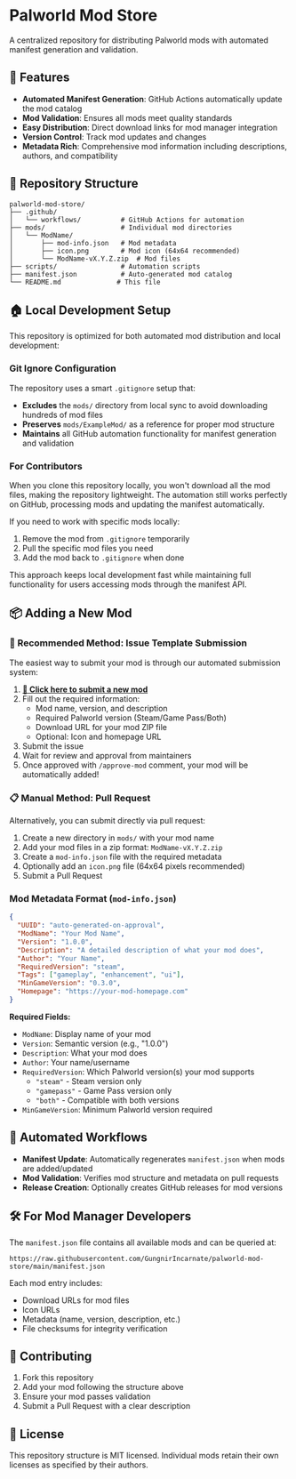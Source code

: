 # Palworld Mod Store

A centralized repository for distributing Palworld mods with automated manifest generation and validation.

## 🚀 Features

- **Automated Manifest Generation**: GitHub Actions automatically update the mod catalog
- **Mod Validation**: Ensures all mods meet quality standards
- **Easy Distribution**: Direct download links for mod manager integration
- **Version Control**: Track mod updates and changes
- **Metadata Rich**: Comprehensive mod information including descriptions, authors, and compatibility

## 📁 Repository Structure

```
palworld-mod-store/
├── .github/
│   └── workflows/          # GitHub Actions for automation
├── mods/                   # Individual mod directories
│   └── ModName/
│       ├── mod-info.json   # Mod metadata
│       ├── icon.png        # Mod icon (64x64 recommended)
│       └── ModName-vX.Y.Z.zip  # Mod files
├── scripts/                # Automation scripts
├── manifest.json           # Auto-generated mod catalog
└── README.md              # This file
```

## 🏠 Local Development Setup

This repository is optimized for both automated mod distribution and local development:

### Git Ignore Configuration
The repository uses a smart `.gitignore` setup that:
- **Excludes** the `mods/` directory from local sync to avoid downloading hundreds of mod files
- **Preserves** `mods/ExampleMod/` as a reference for proper mod structure
- **Maintains** all GitHub automation functionality for manifest generation and validation

### For Contributors
When you clone this repository locally, you won't download all the mod files, making the repository lightweight. The automation still works perfectly on GitHub, processing mods and updating the manifest automatically.

If you need to work with specific mods locally:
1. Remove the mod from `.gitignore` temporarily
2. Pull the specific mod files you need
3. Add the mod back to `.gitignore` when done

This approach keeps local development fast while maintaining full functionality for users accessing mods through the manifest API.

## 📦 Adding a New Mod

### 🎯 Recommended Method: Issue Template Submission

The easiest way to submit your mod is through our automated submission system:

1. **[📝 Click here to submit a new mod](../../issues/new?assignees=GungnirIncarnate&labels=mod-submission%2Cpending-review&template=mod-submission.yml&title=%5BMOD+SUBMISSION%5D+)**
2. Fill out the required information:
   - Mod name, version, and description
   - Required Palworld version (Steam/Game Pass/Both)
   - Download URL for your mod ZIP file
   - Optional: Icon and homepage URL
3. Submit the issue
4. Wait for review and approval from maintainers
5. Once approved with `/approve-mod` comment, your mod will be automatically added!

### 📋 Manual Method: Pull Request

Alternatively, you can submit directly via pull request:

1. Create a new directory in `mods/` with your mod name
2. Add your mod files in a zip format: `ModName-vX.Y.Z.zip`
3. Create a `mod-info.json` file with the required metadata
4. Optionally add an `icon.png` file (64x64 pixels recommended)
5. Submit a Pull Request

### Mod Metadata Format (`mod-info.json`)

```json
{
  "UUID": "auto-generated-on-approval",
  "ModName": "Your Mod Name",
  "Version": "1.0.0",
  "Description": "A detailed description of what your mod does",
  "Author": "Your Name",
  "RequiredVersion": "steam",
  "Tags": ["gameplay", "enhancement", "ui"],
  "MinGameVersion": "0.3.0",
  "Homepage": "https://your-mod-homepage.com"
}
```

**Required Fields:**
- `ModName`: Display name of your mod
- `Version`: Semantic version (e.g., "1.0.0")
- `Description`: What your mod does
- `Author`: Your name/username
- `RequiredVersion`: Which Palworld version(s) your mod supports
  - `"steam"` - Steam version only
  - `"gamepass"` - Game Pass version only
  - `"both"` - Compatible with both versions
- `MinGameVersion`: Minimum Palworld version required

## 🔄 Automated Workflows

- **Manifest Update**: Automatically regenerates `manifest.json` when mods are added/updated
- **Mod Validation**: Verifies mod structure and metadata on pull requests
- **Release Creation**: Optionally creates GitHub releases for mod versions

## 🛠 For Mod Manager Developers

The `manifest.json` file contains all available mods and can be queried at:
```
https://raw.githubusercontent.com/GungnirIncarnate/palworld-mod-store/main/manifest.json
```

Each mod entry includes:
- Download URLs for mod files
- Icon URLs
- Metadata (name, version, description, etc.)
- File checksums for integrity verification

## 📝 Contributing

1. Fork this repository
2. Add your mod following the structure above
3. Ensure your mod passes validation
4. Submit a Pull Request with a clear description

## 📄 License

This repository structure is MIT licensed. Individual mods retain their own licenses as specified by their authors.